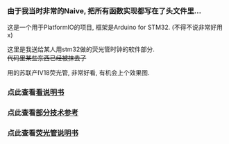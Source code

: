 ### 由于我当时非常的Naive, 把所有函数实现都写在了头文件里...

这是一个用于PlatformIO的项目, 框架是Arduino for STM32. (不得不说非常好用x)  

这里是我送给某人用stm32做的荧光管时钟的软件部分.  
~~代码里某些东西已经被抹去了~~  

用的苏联产IV18荧光管, 非常好看, 有机会上个效果图.

### 点此查看[看说明书](说明书.md)

### 点此查看[部分技术参考](部分关键技术参考.md)

### 点此查看[荧光管说明书](荧光管俄文说明书.pdf)
